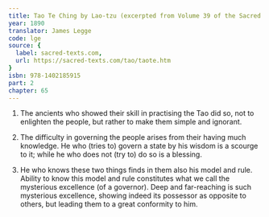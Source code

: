 ```yaml
---
title: Tao Te Ching by Lao-tzu (excerpted from Volume 39 of the Sacred Books of the East.)
year: 1890
translator: James Legge
code: lge
source: {
  label: sacred-texts.com,
  url: https://sacred-texts.com/tao/taote.htm
}
isbn: 978-1402185915
part: 2
chapter: 65
---
```

1. The ancients who showed their skill in practising the Tao did so,
not to enlighten the people, but rather to make them simple and ignorant.

2. The difficulty in governing the people arises from their having
much knowledge. He who (tries to) govern a state by his wisdom is
a scourge to it; while he who does not (try to) do so is a blessing.

3. He who knows these two things finds in them also his model and
rule. Ability to know this model and rule constitutes what we call
the mysterious excellence (of a governor). Deep and far-reaching is
such mysterious excellence, showing indeed its possessor as opposite
to others, but leading them to a great conformity to him.
